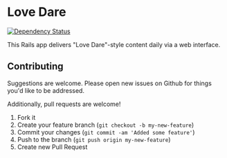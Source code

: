 # Love Dare

[![Dependency Status](https://gemnasium.com/jacobwg/parent-dare.png)](https://gemnasium.com/jacobwg/parent-dare)

This Rails app delivers "Love Dare"-style content daily via a web interface.

## Contributing

Suggestions are welcome. Please open new issues on Github for things you'd like to be addressed.

Additionally, pull requests are welcome!

1. Fork it
2. Create your feature branch (`git checkout -b my-new-feature`)
3. Commit your changes (`git commit -am 'Added some feature'`)
4. Push to the branch (`git push origin my-new-feature`)
5. Create new Pull Request